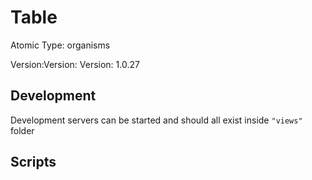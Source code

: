 # Table

Atomic Type: organisms

Version:Version: Version: 1.0.27








## Development

Development servers can be started and should all exist inside `"views"` folder

## Scripts
